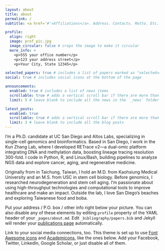 ```yaml
---
layout: about
title: about
permalink: /
subtitle: <a href='#'>Affiliations</a>. Address. Contacts. Motto. Etc.

profile:
  align: right
  image: prof_pic.jpg
  image_circular: false # crops the image to make it circular
  more_info: >
    <p>555 your office number</p>
    <p>123 your address street</p>
    <p>Your City, State 12345</p>

selected_papers: true # includes a list of papers marked as "selected={true}"
social: true # includes social icons at the bottom of the page

announcements:
  enabled: true # includes a list of news items
  scrollable: true # adds a vertical scroll bar if there are more than 3 news items
  limit: 5 # leave blank to include all the news in the `_news` folder

latest_posts:
  enabled: true
  scrollable: true # adds a vertical scroll bar if there are more than 3 new posts items
  limit: 3 # leave blank to include all the blog posts
---
```


I’m a Ph.D. candidate at UC San Diego and Altos Labs, specializing in single-cell genomics and bioinformatics. Based in San Diego, I work in the Kun Zhang Lab, where I developed RETrace v2—a dual-omic platform integrating DNA and methylation data, boosting lineage tracing resolution 300-fold. I code in Python, R, and Linux/Bash, building pipelines to analyze NGS data and explore cancer, aging, and regenerative medicine.

Originally from in Taichung, Taiwan, I hold an M.D. from Kaohsiung Medical University and an M.S. from USC in stem cell biology. Before genomics, I researched neurodegeneration and stem cell aging. I’m passionate about using high-throughput technologies and computational tools to improve healthcare and make an impact. Outside the lab, I love San Diego’s beaches and exploring Taiwanese food and boba.

Put your address / P.O. box / other info right below your picture. You can also disable any of these elements by editing `profile` property of the YAML header of your `_pages/about.md`. Edit `_bibliography/papers.bib` and Jekyll will render your [publications page](/al-folio/publications/) automatically.

Link to your social media connections, too. This theme is set up to use [Font Awesome icons](https://fontawesome.com/) and [Academicons](https://jpswalsh.github.io/academicons/), like the ones below. Add your Facebook, Twitter, LinkedIn, Google Scholar, or just disable all of them.
